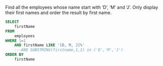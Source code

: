 Find all the employees whose name start with ‘D’, ‘M’ and ‘J’. Only display their first names and order the result by first name.
```sql
SELECT
    firstName
FROM
    employees
WHERE 1=1
    AND firstName LIKE '[D, M, J]%'
    ---AND SUBSTRING(firstname,1,1) in ('D','M','J')
ORDER BY 
    firstName
```
